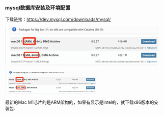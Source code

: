 ### mysql数据库安装及环境配置

下载链接：https://dev.mysql.com/downloads/mysql/

![mysql安装包有arm版本和x86版本的](./images/i1.png)

<img src="./images/i1.png" alt="mysql安装包有arm版本和x86版本的" width="300" />

最新的Mac M1芯片的是ARM架构的，如果有显示是Intel的，就下载x86版本的安装包.
